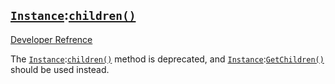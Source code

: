 ## [`Instance`](https://developer.roblox.com/en-us/api-reference/class/Instance):[`children()`](https://developer.roblox.com/en-us/api-reference/function/Instance/children)
[Developer Refrence](https://developer.roblox.com/en-us/api-reference/function/Instance/children)

The [`Instance`](https://developer.roblox.com/en-us/api-reference/class/Instance):[`children()`](https://developer.roblox.com/en-us/api-reference/function/Instance/children) method is deprecated, and [`Instance`]():[`GetChildren()`](https://developer.roblox.com/en-us/api-reference/function/Instance/GetChildren) should be used instead.
